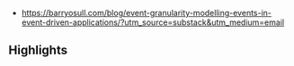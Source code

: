 
- https://barryosull.com/blog/event-granularity-modelling-events-in-event-driven-applications/?utm_source=substack&utm_medium=email

## Highlights

